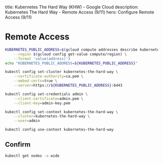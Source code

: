 title: Kubernetes The Hard Way (KHW) - Google Cloud 
description: Kubernetes The Hard Way - Remote Access (9/11)
hero: Configure Remote Access (9/11)

# Remote Access

```bash
KUBERNETES_PUBLIC_ADDRESS=$(gcloud compute addresses describe kubernetes-the-hard-way \
    --region $(gcloud config get-value compute/region) \
    --format 'value(address)')
echo "KUBERNETES_PUBLIC_ADDRESS=${KUBERNETES_PUBLIC_ADDRESS}"

kubectl config set-cluster kubernetes-the-hard-way \
    --certificate-authority=ca.pem \
    --embed-certs=true \
    --server=https://${KUBERNETES_PUBLIC_ADDRESS}:6443

kubectl config set-credentials admin \
    --client-certificate=admin.pem \
    --client-key=admin-key.pem

kubectl config set-context kubernetes-the-hard-way \
    --cluster=kubernetes-the-hard-way \
    --user=admin

kubectl config use-context kubernetes-the-hard-way
```

## Confirm

```bash
kubectl get nodes -o wide
```